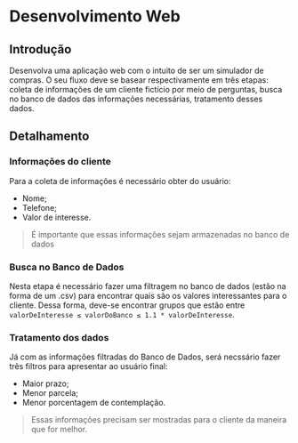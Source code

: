 # Desenvolvimento Web

## Introdução
Desenvolva uma aplicação web com o intuito de ser um simulador de compras. O seu fluxo deve se basear respectivamente em três etapas: coleta de informações de um cliente fictício por meio de perguntas, busca no banco de dados das informações necessárias, tratamento desses dados.


## Detalhamento

### Informações do cliente
Para a coleta de informações é necessário obter do usuário:

- Nome;
- Telefone;
- Valor de interesse.

> É importante que essas informações sejam armazenadas no banco de dados

### Busca no Banco de Dados
Nesta etapa é necessário fazer uma filtragem no banco de dados (estão na forma de um .csv) para encontrar quais são os valores interessantes para o cliente. Dessa forma, deve-se encontrar grupos que estão entre `valorDeInteresse ≤ valorDoBanco ≤ 1.1 * valorDeInteresse`.

### Tratamento dos dados 
Já com as informações filtradas do Banco de Dados, será necssário fazer três filtros para apresentar ao usuário final:

- Maior prazo;
- Menor parcela;
- Menor porcentagem de contemplação.

> Essas informações precisam ser mostradas para o cliente da maneira que for melhor.

